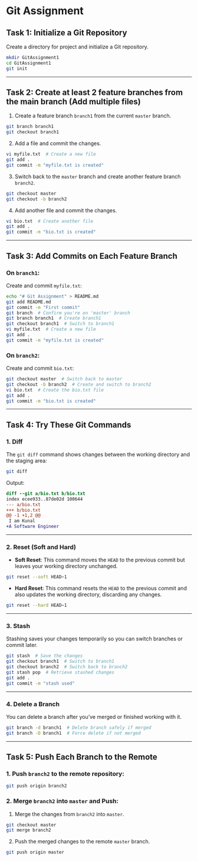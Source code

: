 # Git Assignment

## Task 1: Initialize a Git Repository

Create a directory for project and initialize a Git repository.

```bash
mkdir GitAssignment1
cd GitAssignment1
git init
```

---

## Task 2: Create at least 2 feature branches from the main branch (Add multiple files)

1. Create a feature branch `branch1` from the current `master` branch.

```bash
git branch branch1
git checkout branch1
```

2. Add a file and commit the changes.

```bash
vi myfile.txt  # Create a new file
git add .
git commit -m "myfile.txt is created"
```

3. Switch back to the `master` branch and create another feature branch `branch2`.

```bash
git checkout master
git checkout -b branch2
```

4. Add another file and commit the changes.

```bash
vi bio.txt  # Create another file
git add .
git commit -m "bio.txt is created"
```

---

## Task 3: Add Commits on Each Feature Branch

### On `branch1`:

Create and commit `myfile.txt`:

```bash
echo "# Git Assignment" > README.md
git add README.md
git commit -m "First commit"
git branch  # Confirm you're on 'master' branch
git branch branch1  # Create branch1
git checkout branch1  # Switch to branch1
vi myfile.txt  # Create a new file
git add .
git commit -m "myfile.txt is created"
```

### On `branch2`:

Create and commit `bio.txt`:

```bash
git checkout master  # Switch back to master
git checkout -b branch2  # Create and switch to branch2
vi bio.txt  # Create the bio.txt file
git add .
git commit -m "bio.txt is created"
```

---

## Task 4: Try These Git Commands

### 1. **Diff**

The `git diff` command shows changes between the working directory and the staging area:

```bash
git diff
```

Output:

```diff
diff --git a/bio.txt b/bio.txt
index ecee933..87de02d 100644
--- a/bio.txt
+++ b/bio.txt
@@ -1 +1,2 @@
 I am Kunal
+A Software Engineer
```

---

### 2. **Reset (Soft and Hard)**

- **Soft Reset**: This command moves the `HEAD` to the previous commit but leaves your working directory unchanged.

```bash
git reset --soft HEAD~1
```

- **Hard Reset**: This command resets the `HEAD` to the previous commit and also updates the working directory, discarding any changes.

```bash
git reset --hard HEAD~1
```

---

### 3. **Stash**

Stashing saves your changes temporarily so you can switch branches or commit later.

```bash
git stash  # Save the changes
git checkout branch1  # Switch to branch1
git checkout branch2  # Switch back to branch2
git stash pop  # Retrieve stashed changes
git add .
git commit -m "stash used"
```

---

### 4. **Delete a Branch**

You can delete a branch after you’ve merged or finished working with it.

```bash
git branch -d branch1  # Delete branch safely if merged
git branch -D branch1  # Force delete if not merged
```

---

## Task 5: Push Each Branch to the Remote

### 1. Push `branch2` to the remote repository:

```bash
git push origin branch2
```

### 2. Merge `branch2` into `master` and Push:

1. Merge the changes from `branch2` into `master`.

```bash
git checkout master
git merge branch2
```

2. Push the merged changes to the remote `master` branch.

```bash
git push origin master
```
